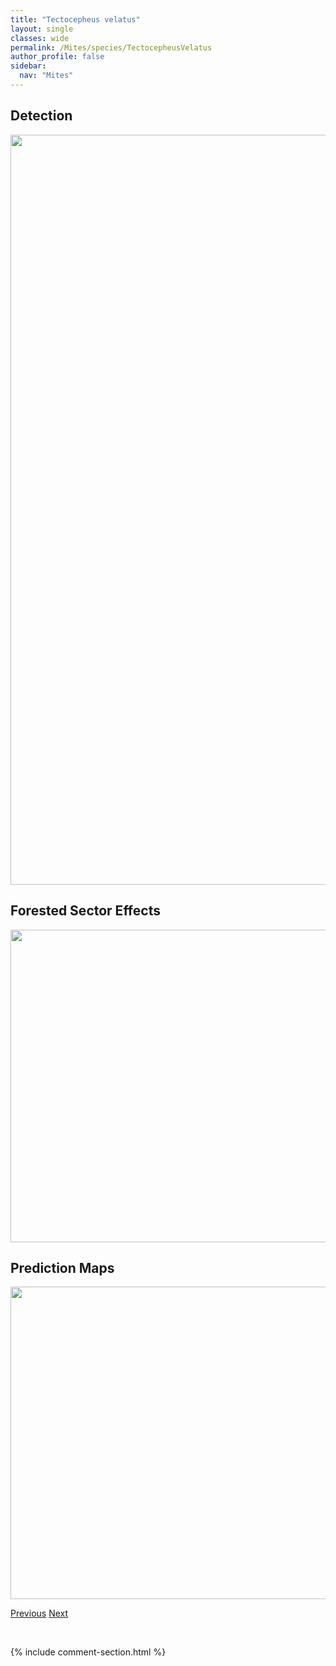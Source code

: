 ```yaml
---
title: "Tectocepheus velatus"
layout: single
classes: wide
permalink: /Mites/species/TectocepheusVelatus
author_profile: false
sidebar:
  nav: "Mites"
---
```


<h2>Detection</h2>

<a href="https://drive.google.com/uc?export=view&id=10rK3AqZy15N0OcBD_iB6nrprZzrHJMEt">
<img src="https://drive.google.com/uc?export=view&id=10rK3AqZy15N0OcBD_iB6nrprZzrHJMEt" height = "1200" width = "800">
</a>


<h2>Forested Sector Effects</h2>

<a href="https://drive.google.com/uc?export=view&id=1W6xohrk4Nhi-DBHWN9J_mDlnPpYmXkYQ">
<img src="https://drive.google.com/uc?export=view&id=1W6xohrk4Nhi-DBHWN9J_mDlnPpYmXkYQ" height = "500" width = "1000">
</a>


<h2>Prediction Maps</h2>

<a href="https://drive.google.com/uc?export=view&id=1s7S6MPY6LYPiBYVY1X6VSpkM-xs-Tbeh">
<img src="https://drive.google.com/uc?export=view&id=1s7S6MPY6LYPiBYVY1X6VSpkM-xs-Tbeh" height = "500" width = "1000">
</a>


<a href="/DevelopmentWebsite/Mites/species/TectocepheusSarekensis" class="pagination--pager" title="Tectocepheus sarekensis">Previous</a> <a href="/DevelopmentWebsite/Mites/species/TectoribatesAlcescampestris" class="pagination--pager" title="Tectoribates alcescampestris">Next</a>

<p>&nbsp;</p>

{% include comment-section.html %}
